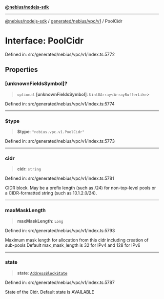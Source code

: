 [**@nebius/nodejs-sdk**](../../../../../README.md)

***

[@nebius/nodejs-sdk](../../../../../README.md) / [generated/nebius/vpc/v1](../README.md) / PoolCidr

# Interface: PoolCidr

Defined in: src/generated/nebius/vpc/v1/index.ts:5772

## Properties

### \[unknownFieldsSymbol\]?

> `optional` **\[unknownFieldsSymbol\]**: `Uint8Array`\<`ArrayBufferLike`\>

Defined in: src/generated/nebius/vpc/v1/index.ts:5774

***

### $type

> **$type**: `"nebius.vpc.v1.PoolCidr"`

Defined in: src/generated/nebius/vpc/v1/index.ts:5773

***

### cidr

> **cidr**: `string`

Defined in: src/generated/nebius/vpc/v1/index.ts:5781

CIDR block.
 May be a prefix length (such as /24) for non-top-level pools
 or a CIDR-formatted string (such as 10.1.2.0/24).

***

### maxMaskLength

> **maxMaskLength**: `Long`

Defined in: src/generated/nebius/vpc/v1/index.ts:5793

Maximum mask length for allocation from this cidr including creation of sub-pools
 Default max_mask_length is 32 for IPv4 and 128 for IPv6

***

### state

> **state**: [`AddressBlockState`](../type-aliases/AddressBlockState.md)

Defined in: src/generated/nebius/vpc/v1/index.ts:5787

State of the Cidr.
 Default state is AVAILABLE
